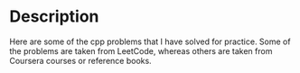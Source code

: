 # Description

Here are some of the cpp problems that I have solved for practice. Some of the problems are taken from LeetCode, whereas others are taken from Coursera courses or reference books.
